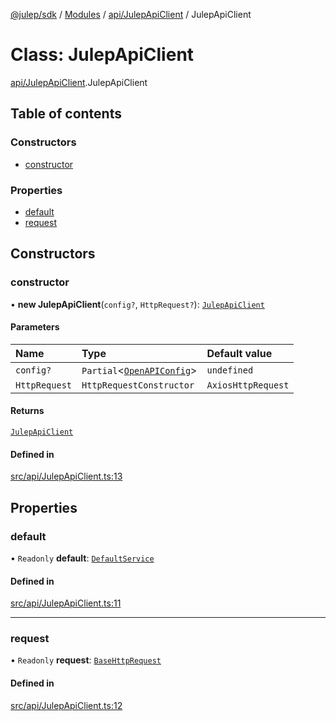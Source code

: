 [@julep/sdk](../README.md) / [Modules](../modules.md) / [api/JulepApiClient](../modules/api_JulepApiClient.md) / JulepApiClient

# Class: JulepApiClient

[api/JulepApiClient](../modules/api_JulepApiClient.md).JulepApiClient

## Table of contents

### Constructors

- [constructor](api_JulepApiClient.JulepApiClient.md#constructor)

### Properties

- [default](api_JulepApiClient.JulepApiClient.md#default)
- [request](api_JulepApiClient.JulepApiClient.md#request)

## Constructors

### constructor

• **new JulepApiClient**(`config?`, `HttpRequest?`): [`JulepApiClient`](api_JulepApiClient.JulepApiClient.md)

#### Parameters

| Name | Type | Default value |
| :------ | :------ | :------ |
| `config?` | `Partial`\<[`OpenAPIConfig`](../modules/api.md#openapiconfig)\> | `undefined` |
| `HttpRequest` | `HttpRequestConstructor` | `AxiosHttpRequest` |

#### Returns

[`JulepApiClient`](api_JulepApiClient.JulepApiClient.md)

#### Defined in

[src/api/JulepApiClient.ts:13](https://github.com/julep-ai/julep/blob/5b06179c46dc68e44b8b54191c510e6fcf75c3ae/sdks/ts/src/api/JulepApiClient.ts#L13)

## Properties

### default

• `Readonly` **default**: [`DefaultService`](api.DefaultService.md)

#### Defined in

[src/api/JulepApiClient.ts:11](https://github.com/julep-ai/julep/blob/5b06179c46dc68e44b8b54191c510e6fcf75c3ae/sdks/ts/src/api/JulepApiClient.ts#L11)

___

### request

• `Readonly` **request**: [`BaseHttpRequest`](api.BaseHttpRequest.md)

#### Defined in

[src/api/JulepApiClient.ts:12](https://github.com/julep-ai/julep/blob/5b06179c46dc68e44b8b54191c510e6fcf75c3ae/sdks/ts/src/api/JulepApiClient.ts#L12)
